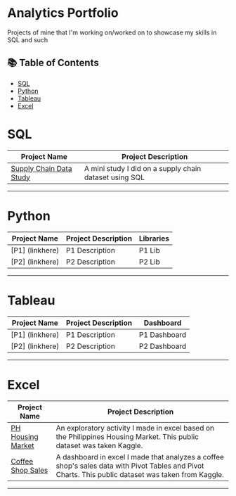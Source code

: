# Analytics Portfolio
Projects of mine that I'm working on/worked on to showcase my skills in SQL and such

## 📚 Table of Contents
- [SQL](#sql)
- [Python](#python)
- [Tableau](#tableau)
- [Excel](#excel)

# SQL
| Project Name| Project Description | 
|---|---|
| [Supply Chain Data Study](https://github.com/CAgulto19/Data-Portfolio/blob/main/SQL/Supply%20Chain%20Data%20Study.pdf) | A mini study I did on a supply chain dataset using SQL | 


***

# Python
| Project Name| Project Description | Libraries | 
|---|---|---|
| [P1] (linkhere) | P1 Description | P1 Lib |
| [P2] (linkhere) | P2 Description| P2 Lib |

***

# Tableau
| Project Name| Project Description | Dashboard | 
|---|---|---|
| [P1] (linkhere) | P1 Description | P1 Dashboard |
| [P2] (linkhere) | P2 Description| P2 Dashboard |

***

# Excel
| Project Name| Project Description | 
|---|---|
| [PH Housing Market](https://github.com/CAgulto19/Data-Portfolio/blob/main/Excel/PH%20Housing.xlsx) | An exploratory activity I made in excel based on the Philippines Housing Market. This public dataset was taken Kaggle. |
| [Coffee Shop Sales](https://github.com/CAgulto19/Data-Portfolio/blob/main/Excel/Coffee%20Shop%20Sales.xlsx) | A dashboard in excel I made that analyzes a coffee shop's sales data with Pivot Tables and Pivot Charts. This public dataset was taken from Kaggle. |

***
